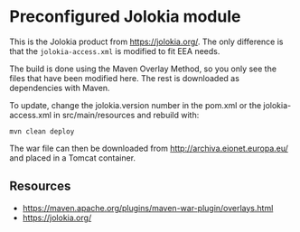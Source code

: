 Preconfigured Jolokia module
============================

This is the Jolokia product from https://jolokia.org/. The only difference is that the `jolokia-access.xml` is modified to fit EEA needs.

The build is done using the Maven Overlay Method, so you only see the files that have been modified here. The rest is downloaded as dependencies
with Maven.

To update, change the jolokia.version number in the pom.xml or the jolokia-access.xml in src/main/resources and rebuild with:
```
mvn clean deploy
```

The war file can then be downloaded from http://archiva.eionet.europa.eu/ and placed in a Tomcat container.

Resources
---------

* https://maven.apache.org/plugins/maven-war-plugin/overlays.html
* https://jolokia.org/
